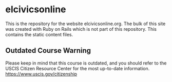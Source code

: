 # elcivicsonline
This is the repository for the website elcivicsonline.org.  The bulk of this site was created with Ruby on Rails which is 
not part of this repository.  This contains the static content files.


## Outdated Course Warning

Please keep in mind that this course is outdated, and you should refer to the USCIS Citizen Resource Center
for the most up-to-date information. 
https://www.uscis.gov/citizenship
